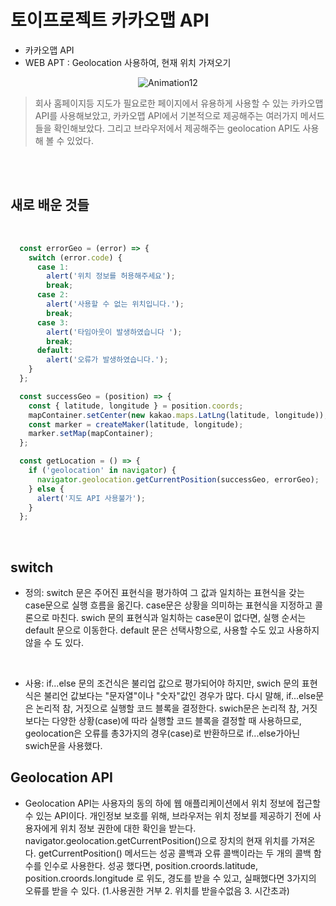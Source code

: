 # 토이프로젝트 카카오맵 API 
- 카카오맵 API <br/>
- WEB APT : Geolocation 사용하여, 현재 위치 가져오기

<p align="center">
    <img src="https://user-images.githubusercontent.com/127499117/235601494-963880eb-ad1e-45e0-8ee9-57bc15c33d8c.gif" alt="Animation12">
</p>

>회사 홈페이지등 지도가 필요로한 페이지에서 유용하게 사용할 수 있는 카카오맵 API를 사용해보았고, 카카오맵 API에서 기본적으로 제공해주는 여러가지 메서드들을 확인해보았다. 그리고 브라우저에서 제공해주는 geolocation API도 사용해 볼 수 있었다.

<br/>
<br/>

## 새로 배운 것들

 <br/>

```js
  const errorGeo = (error) => {
    switch (error.code) {
      case 1:
        alert('위치 정보를 허용해주세요');
        break;
      case 2:
        alert('사용할 수 없는 위치입니다.');
        break;
      case 3:
        alert('타임아웃이 발생하였습니다 ');
        break;
      default:
        alert('오류가 발생하였습니다.');
    }
  };

  const successGeo = (position) => {
    const { latitude, longitude } = position.coords;
    mapContainer.setCenter(new kakao.maps.LatLng(latitude, longitude));
    const marker = createMaker(latitude, longitude);
    marker.setMap(mapContainer);
  };

  const getLocation = () => {
    if ('geolocation' in navigator) {
      navigator.geolocation.getCurrentPosition(successGeo, errorGeo);
    } else {
      alert('지도 API 사용불가');
    }
  };
```
<br/>

## switch
- 정의: switch 문은 주어진 표현식을 평가하여 그 값과 일치하는 표현식을 갖는 case문으로 실행 흐름을 옮긴다. case문은 상황을 의미하는 표현식을 지정하고 콜론으로 마친다. swich 문의 표현식과 일치하는 case문이 없다면, 실행 순서는 default 문으로 이동한다. default 문은 선택사항으로, 사용할 수도 있고 사용하지 않을 수 도 있다. 

<br/>

- 사용: if...else 문의 조건식은 불리업 값으로 평가되어야 하지만, swich 문의 표현식은 불리언 값보다는 "문자열"이나 "숫자"값인 경우가 많다. 다시 말해, if...else문은 논리적 참, 거짓으로 실행할 코드 블록을 결정한다. swich문은 논리적 참, 거짓 보다는 다양한 상황(case)에 따라 실행할 코드 블록을 결정할 때 사용하므로, geolocation은 오류를 총3가지의 경우(case)로 반환하므로 if...else가아닌 swich문을 사용했다.

## Geolocation API

- Geolocation API는 사용자의 동의 하에 웹 애플리케이션에서 위치 정보에 접근할 수 있는 API이다.  개인정보 보호를 위해, 브라우저는 위치 정보를 제공하기 전에 사용자에게 위치 정보 권한에 대한 확인을 받는다. navigator.geolocation.getCurrentPosition()으로  장치의 현재 위치를 가져온다. getCurrentPosition() 메서드는 성공 콜백과 오류 콜백이라는 두 개의 콜백 함수를 인수로 사용한다. 성공 했다면, position.croords.latitude,  position.croords.longitude 로 위도, 경도를 받을 수 있고, 실패했다면 3가지의 오류를 받을 수 있다. (1.사용권한 거부 2. 위치를 받을수없음 3. 시간초과)

